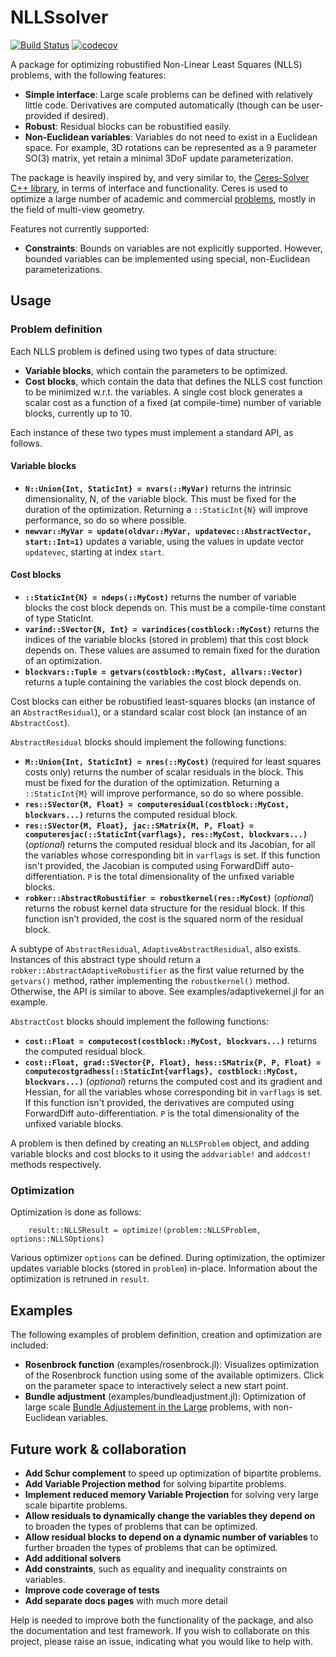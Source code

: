 # NLLSsolver

[![Build Status](https://github.com/ojwoodford/NLLSsolver.jl/actions/workflows/CI.yml/badge.svg?branch=main)](https://github.com/ojwoodford/NLLSsolver.jl/actions/workflows/CI.yml?query=branch%3Amain)
[![codecov](https://codecov.io/gh/ojwoodford/NLLSsolver.jl/branch/main/graph/badge.svg?token=1556CDMEGH)](https://codecov.io/gh/ojwoodford/NLLSsolver.jl)

A package for optimizing robustified Non-Linear Least Squares (NLLS) problems, with the following features:
- **Simple interface**: Large scale problems can be defined with relatively little code. Derivatives are computed automatically (though can be user-provided if desired).
- **Robust**: Residual blocks can be robustified easily.
- **Non-Euclidean variables**: Variables do not need to exist in a Euclidean space. For example, 3D rotations can be represented as a 9 parameter SO(3) matrix, yet retain a minimal 3DoF update parameterization.

The package is heavily inspired by, and very similar to, the [Ceres-Solver C++ library](http://ceres-solver.org/), in terms of interface and functionality. Ceres is used to optimize a large number of academic and commercial [problems](http://ceres-solver.org/users.html), mostly in the field of multi-view geometry.

Features not currently supported:
- **Constraints**: Bounds on variables are not explicitly supported. However, bounded variables can be implemented using special, non-Euclidean parameterizations.

## Usage

### Problem definition
Each NLLS problem is defined using two types of data structure:
- **Variable blocks**, which contain the parameters to be optimized.
- **Cost blocks**, which contain the data that defines the NLLS cost function to be minimized w.r.t. the variables. A single cost block generates a scalar cost as a function of a fixed (at compile-time) number of variable blocks, currently up to 10.

Each instance of these two types must implement a standard API, as follows.

#### Variable blocks
- **`N::Union{Int, StaticInt} = nvars(::MyVar)`** returns the intrinsic dimensionality, N, of the variable block. This must be fixed for the duration of the optimization. Returning a `::StaticInt{N}` will improve performance, so do so where possible.
- **`newvar::MyVar = update(oldvar::MyVar, updatevec::AbstractVector, start::Int=1)`** updates a variable, using the values in update vector `updatevec`, starting at index `start`. 

#### Cost blocks
- **`::StaticInt{N} = ndeps(::MyCost)`** returns the number of variable blocks the cost block depends on. This must be a compile-time constant of type StaticInt.
- **`varind::SVector{N, Int} = varindices(costblock::MyCost)`** returns the indices of the variable blocks (stored in problem) that this cost block depends on. These values are assumed to remain fixed for the duration of an optimization.
- **`blockvars::Tuple = getvars(costblock::MyCost, allvars::Vector)`** returns a tuple containing the variables the cost block depends on.

Cost blocks can either be robustified least-squares blocks (an instance of an `AbstractResidual`), or a standard scalar cost block (an instance of an `AbstractCost`).

`AbstractResidual` blocks should implement the following functions:
- **`M::Union{Int, StaticInt} = nres(::MyCost)`** (required for least squares costs only) returns the number of scalar residuals in the block. This must be fixed for the duration of the optimization. Returning a `::StaticInt{M}` will improve performance, so do so where possible.
- **`res::SVector{M, Float} = computeresidual(costblock::MyCost, blockvars...)`** returns the computed residual block.
- **`res::SVector{M, Float}, jac::SMatrix{M, P, Float} = computeresjac(::StaticInt{varflags}, res::MyCost, blockvars...)`** (*optional*) returns the computed residual block and its Jacobian, for all the variables whose corresponding bit in `varflags` is set. If this function isn't provided, the Jacobian is computed using ForwardDiff auto-differentiation. `P` is the total dimensionality of the unfixed variable blocks.
- **`robker::AbstractRobustifier = robustkernel(res::MyCost)`** (*optional*) returns the robust kernel data structure for the residual block. If this function isn't provided, the cost is the squared norm of the residual block.

A subtype of `AbstractResidual`, `AdaptiveAbstractResidual`, also exists. Instances of this abstract type should return a `robker::AbstractAdaptiveRobustifier` as the first value returned by the `getvars()` method, rather implementing the `robustkernel()` method. Otherwise, the API is similar to above. See examples/adaptivekernel.jl for an example.

`AbstractCost` blocks should implement the following functions:
- **`cost::Float = computecost(costblock::MyCost, blockvars...)`** returns the computed residual block.
- **`cost::Float, grad::SVector{P, Float}, hess::SMatrix{P, P, Float} = computecostgradhess(::StaticInt{varflags}, costblock::MyCost, blockvars...)`** (*optional*) returns the computed cost and its gradient and Hessian, for all the variables whose corresponding bit in `varflags` is set. If this function isn't provided, the derivatives are computed using ForwardDiff auto-differentiation. `P` is the total dimensionality of the unfixed variable blocks.

A problem is then defined by creating an `NLLSProblem` object, and adding variable blocks and cost blocks to it using the `addvariable!` and `addcost!` methods respectively.

### Optimization
Optimization is done as follows:
```
    result::NLLSResult = optimize!(problem::NLLSProblem, options::NLLSOptions)
```
Various optimizer `options` can be defined. During optimization, the optimizer updates variable blocks (stored in `problem`) in-place. Information about the optimization is retruned in `result`.

## Examples
The following examples of problem definition, creation and optimization are included:
- **Rosenbrock function** (examples/rosenbrock.jl): Visualizes optimization of the Rosenbrock function using some of the  available optimizers. Click on the parameter space to interactively select a new start point.
- **Bundle adjustment** (examples/bundleadjustment.jl): Optimization of large scale [Bundle Adjustement in the Large](https://grail.cs.washington.edu/projects/bal/) problems, with non-Euclidean variables.

## Future work & collaboration
- **Add Schur complement** to speed up optimization of bipartite problems.
- **Add Variable Projection method** for solving bipartite problems.
- **Implement reduced memory Variable Projection** for solving very large scale bipartite problems.
- **Allow residuals to dynamically change the variables they depend on** to broaden the types of problems that can be optimized.
- **Allow residual blocks to depend on a dynamic number of variables** to further broaden the types of problems that can be optimized.
- **Add additional solvers**
- **Add constraints**, such as equality and inequality constraints on variables.
- **Improve code coverage of tests**
- **Add separate docs pages** with much more detail

Help is needed to improve both the functionality of the package, and also the documentation and test framework. If you wish to collaborate on this project, please raise an issue, indicating what you would like to help with.
